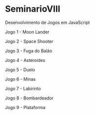 # SeminarioVIII
Desenvolvimento de Jogos em JavaScript

Jogo 1 - Moon Lander

Jogo 2 - Space Shooter

Jogo 3 - Fuga do Balão

Jogo 4 - Asteroides

Jogo 5 - Duelo

Jogo 6 - Minas

Jogo 7 - Labirinto

Jogo 8 - Bombardeador

Jogo 9 - Plataforma
